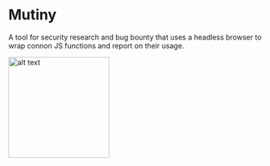 # Mutiny
A tool for security research and bug bounty that uses a headless browser to wrap connon JS functions and report on their usage.

<img src="https://imgur.com/a/iddLU0H" alt="alt text" width="200" height="200">
